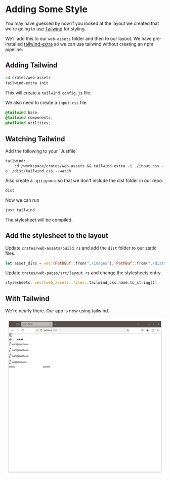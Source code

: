 # Adding Some Style

You may have guessed by now if you looked at the layout we created that we're going to use [Tailwind](https://tailwindcss.com/) for styling.

We'll add this to our `web-assets` folder and then to our layout. We have pre-installed [tailwind-extra](https://github.com/dobicinaitis/tailwind-cli-extra) so we can use tailwind without creating an npm pipeline.

## Adding Tailwind

```sh
cd crates/web-assets
tailwind-extra init
```
This will create a `tailwind.config.js` file.

We also need to create a `input.css` file.


```css
@tailwind base;
@tailwind components;
@tailwind utilities;
```

## Watching Tailwind

Add the following to your ´Justfile´

```justfile
tailwind:
    cd /workspace/crates/web-assets && tailwind-extra -i ./input.css -o ./dist/tailwind.css --watch
```

Also create a `.gitignore` so that we don't include the dist folder in our repo.

```sh
dist
```

Now we can run 

```sh
just tailwind
```

The stylesheet will be compiled.

## Add the stylesheet to the layout

Update `crates/web-assets/build.rs` and add the `dist` folder to our static files.


```rust
let asset_dirs = vec![PathBuf::from("./images"), PathBuf::from("./dist")];
```

Update `crates/web-pages/src/layout.rs` and change the stylesheets entry.

```rust
stylesheets: vec![web_assets::files::tailwind_css.name.to_string()],
```

## With Tailwind

We're nearly there. Our app is now using tailwind.

![Screenshot](./screenshot-with-tailwind.png)